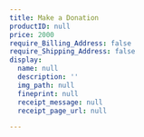 ```yaml
---
title: Make a Donation
productID: null
price: 2000
require_Billing_Address: false
require_Shipping_Address: false
display:
  name: null
  description: ''
  img_path: null
  fineprint: null
  receipt_message: null
  receipt_page_url: null

---
```

